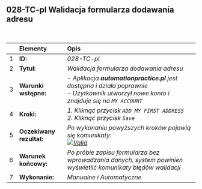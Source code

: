## 028-TC-pl Walidacja formularza dodawania adresu

<br>

|     | Elementy                 | Opis                                                                   |
| :-- | :----------------------- | :--------------------------------------------------------------------- |
| 1   | **ID:**                  | _028-TC-pl_                                                            |
| 2   | **Tytuł:**               | _Walidacja formularza dodawania adresu_                                |
| 3   | **Warunki wstępne:**     | _- Aplikacja **automationpractice.pl** jest dostępna i działa poprawnie <br> - Użytkownik utworzył nowe konto i znajduje się na `MY ACCOUNT`_ |
| 4   | **Kroki:**               | _1. Kliknąć przycisk `ADD MY FIRST ADDRESS` <br> 2. Kliknąć przycisk `Save`_ |
| 5   | **Oczekiwany rezultat:** | _Po wykonaniu powyższych kroków pojawią się komunikaty: <br> [![Valid](https://img.shields.io/badge/There%20are%205%20errors-f3515c)](#)_ |
| 6   | **Warunek końcowy:**     | _Po próbie zapisu formularza bez wprowadzania danych, system powinien wyświetlić komunikaty błędów walidacji_ |
| 7   | **Wykonanie:**           | _Manualne i Automatyczne_                                               |
